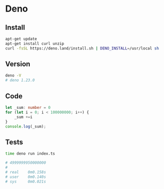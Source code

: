 # Deno

## Install

```bash
apt-get update
apt-get install curl unzip
curl -fsSL https://deno.land/install.sh | DENO_INSTALL=/usr/local sh
```

## Version
```bash
deno -V
# deno 1.23.0
```

## Code

```ts
let _sum: number = 0
for (let i = 0; i < 100000000; i++) {
    _sum +=i
}
console.log(_sum);
```

## Tests

```bash
time deno run index.ts 

# 4999999950000000
# 
# real    0m0.158s
# user    0m0.140s
# sys     0m0.021s
```